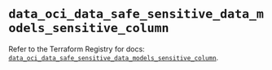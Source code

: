 # `data_oci_data_safe_sensitive_data_models_sensitive_column`

Refer to the Terraform Registry for docs: [`data_oci_data_safe_sensitive_data_models_sensitive_column`](https://registry.terraform.io/providers/hashicorp/oci/7.19.0/docs/data-sources/data_safe_sensitive_data_models_sensitive_column).
